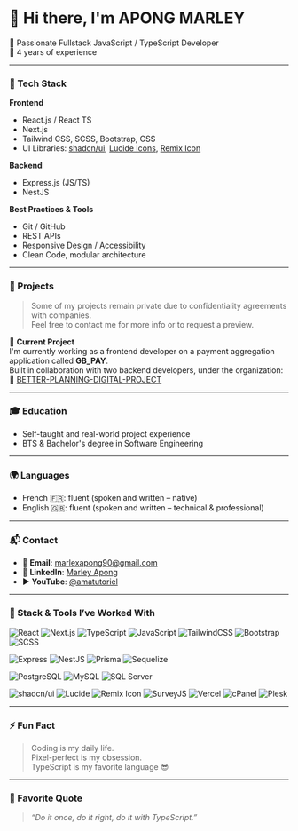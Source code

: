 # 👋 Hi there, I'm APONG MARLEY

🎯 Passionate Fullstack JavaScript / TypeScript Developer  
💼 4 years of experience

---

### 🚀 Tech Stack

**Frontend**  
- React.js / React TS  
- Next.js  
- Tailwind CSS, SCSS, Bootstrap, CSS  
- UI Libraries: [shadcn/ui](https://ui.shadcn.com/), [Lucide Icons](https://lucide.dev/), [Remix Icon](https://remixicon.com/)

**Backend**  
- Express.js (JS/TS)  
- NestJS  

**Best Practices & Tools**  
- Git / GitHub  
- REST APIs  
- Responsive Design / Accessibility  
- Clean Code, modular architecture

---

### 📂 Projects

> Some of my projects remain private due to confidentiality agreements with companies.  
> Feel free to contact me for more info or to request a preview.

🎯 **Current Project**  
I'm currently working as a frontend developer on a payment aggregation application called **GB_PAY**.  
Built in collaboration with two backend developers, under the organization:  
🔗 [BETTER-PLANNING-DIGITAL-PROJECT](https://github.com/BETTER-PLANNING-DIGITAL-PROJECT)

---

### 🎓 Education

- Self-taught and real-world project experience  
- BTS & Bachelor's degree in Software Engineering

---

### 🌍 Languages

- French 🇫🇷: fluent (spoken and written – native)  
- English 🇬🇧: fluent (spoken and written – technical & professional)

---

### 📬 Contact

- 📧 **Email**: marlexapong90@gmail.com  
- 💼 **LinkedIn**: [Marley Apong](https://cm.linkedin.com/in/marley-apong-228550257?trk=people_directory)  
- ▶️ **YouTube**: [@amatutoriel](https://www.youtube.com/@amatutoriel)

---

### 🧱 Stack & Tools I’ve Worked With

![React](https://img.shields.io/badge/-React-61DAFB?logo=react&logoColor=white&style=for-the-badge)
![Next.js](https://img.shields.io/badge/-Next.js-000000?logo=next.js&logoColor=white&style=for-the-badge)
![TypeScript](https://img.shields.io/badge/-TypeScript-3178C6?logo=typescript&logoColor=white&style=for-the-badge)
![JavaScript](https://img.shields.io/badge/-JavaScript-F7DF1E?logo=javascript&logoColor=black&style=for-the-badge)
![TailwindCSS](https://img.shields.io/badge/-TailwindCSS-06B6D4?logo=tailwindcss&logoColor=white&style=for-the-badge)
![Bootstrap](https://img.shields.io/badge/-Bootstrap-7952B3?logo=bootstrap&logoColor=white&style=for-the-badge)
![SCSS](https://img.shields.io/badge/-SCSS-CC6699?logo=sass&logoColor=white&style=for-the-badge)

![Express](https://img.shields.io/badge/-Express.js-000000?logo=express&logoColor=white&style=for-the-badge)
![NestJS](https://img.shields.io/badge/-NestJS-E0234E?logo=nestjs&logoColor=white&style=for-the-badge)
![Prisma](https://img.shields.io/badge/-Prisma-2D3748?logo=prisma&logoColor=white&style=for-the-badge)
![Sequelize](https://img.shields.io/badge/-Sequelize-52B0E7?logo=sequelize&logoColor=white&style=for-the-badge)

![PostgreSQL](https://img.shields.io/badge/-PostgreSQL-4169E1?logo=postgresql&logoColor=white&style=for-the-badge)
![MySQL](https://img.shields.io/badge/-MySQL-4479A1?logo=mysql&logoColor=white&style=for-the-badge)
![SQL Server](https://img.shields.io/badge/-SQL%20Server-CC2927?logo=microsoftsqlserver&logoColor=white&style=for-the-badge)

![shadcn/ui](https://img.shields.io/badge/-shadcn/ui-000000?style=for-the-badge)
![Lucide](https://img.shields.io/badge/-Lucide-000000?style=for-the-badge)
![Remix Icon](https://img.shields.io/badge/-Remix%20Icon-000000?style=for-the-badge)
![SurveyJS](https://img.shields.io/badge/-SurveyJS-FF6600?style=for-the-badge)
![Vercel](https://img.shields.io/badge/-Vercel-000000?logo=vercel&logoColor=white&style=for-the-badge)
![cPanel](https://img.shields.io/badge/-cPanel-FF6C2C?style=for-the-badge)
![Plesk](https://img.shields.io/badge/-Plesk-0052CC?style=for-the-badge)

---

### ⚡ Fun Fact

> Coding is my daily life.  
> Pixel-perfect is my obsession.  
> TypeScript is my favorite language 😎

---

### 💬 Favorite Quote

> *“Do it once, do it right, do it with TypeScript.”*
